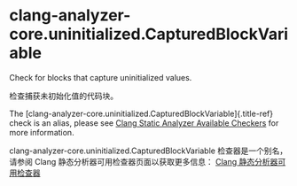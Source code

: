 # clang-analyzer-core.uninitialized.CapturedBlockVariable

Check for blocks that capture uninitialized values.

检查捕获未初始化值的代码块。

The [clang-analyzer-core.uninitialized.CapturedBlockVariable]{.title-ref} check is an alias, please see [Clang Static Analyzer Available Checkers](https://clang.llvm.org/docs/analyzer/checkers.html#core-uninitialized-capturedblockvariable) for more information.

clang-analyzer-core.uninitialized.CapturedBlockVariable 检查器是一个别名，请参阅 Clang 静态分析器可用检查器页面以获取更多信息：
[Clang 静态分析器可用检查器](https://clang.llvm.org/docs/analyzer/checkers.html#core-uninitialized-capturedblockvariable)
